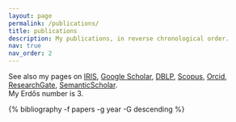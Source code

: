 ```yaml
---
layout: page
permalink: /publications/
title: publications
description: My publications, in reverse chronological order.
nav: true
nav_order: 2
---
```

<!-- _pages/publications.md -->
See also my pages on
[IRIS](https://air.uniud.it/cris/rp/rp00250),
[Google Scholar](https://scholar.google.com/citations?user=bPAplNgAAAAJ), 
[DBLP](https://dblp.uni-trier.de/pid/m/MarinoMiculan.html),
[Scopus](https://www.scopus.com/authid/detail.uri?authorId=6602346936),
[Orcid](https://orcid.org/0000-0003-0755-3444),
[ResearchGate](https://www.researchgate.net/profile/Marino-Miculan),
[SemanticScholar](https://www.semanticscholar.org/author/Marino-Miculan/1755352).<br/>
My Erdős number is 3.

<div class="publications">
{% bibliography -f papers -g year -G descending %}
</div>
